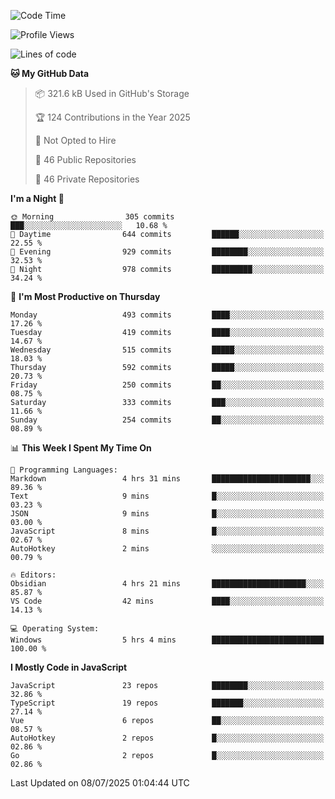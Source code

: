 <!--START_SECTION:waka-->
![Code Time](http://img.shields.io/badge/Code%20Time-971%20hrs%2054%20mins-blue)

![Profile Views](http://img.shields.io/badge/Profile%20Views-1-blue)

![Lines of code](https://img.shields.io/badge/From%20Hello%20World%20I%27ve%20Written-1.7%20million%20lines%20of%20code-blue)

**🐱 My GitHub Data** 

> 📦 321.6 kB Used in GitHub's Storage 
 > 
> 🏆 124 Contributions in the Year 2025
 > 
> 🚫 Not Opted to Hire
 > 
> 📜 46 Public Repositories 
 > 
> 🔑 46 Private Repositories 
 > 
**I'm a Night 🦉** 

```text
🌞 Morning                305 commits         ███░░░░░░░░░░░░░░░░░░░░░░   10.68 % 
🌆 Daytime                644 commits         ██████░░░░░░░░░░░░░░░░░░░   22.55 % 
🌃 Evening                929 commits         ████████░░░░░░░░░░░░░░░░░   32.53 % 
🌙 Night                  978 commits         █████████░░░░░░░░░░░░░░░░   34.24 % 
```
📅 **I'm Most Productive on Thursday** 

```text
Monday                   493 commits         ████░░░░░░░░░░░░░░░░░░░░░   17.26 % 
Tuesday                  419 commits         ████░░░░░░░░░░░░░░░░░░░░░   14.67 % 
Wednesday                515 commits         █████░░░░░░░░░░░░░░░░░░░░   18.03 % 
Thursday                 592 commits         █████░░░░░░░░░░░░░░░░░░░░   20.73 % 
Friday                   250 commits         ██░░░░░░░░░░░░░░░░░░░░░░░   08.75 % 
Saturday                 333 commits         ███░░░░░░░░░░░░░░░░░░░░░░   11.66 % 
Sunday                   254 commits         ██░░░░░░░░░░░░░░░░░░░░░░░   08.89 % 
```


📊 **This Week I Spent My Time On** 

```text
💬 Programming Languages: 
Markdown                 4 hrs 31 mins       ██████████████████████░░░   89.36 % 
Text                     9 mins              █░░░░░░░░░░░░░░░░░░░░░░░░   03.23 % 
JSON                     9 mins              █░░░░░░░░░░░░░░░░░░░░░░░░   03.00 % 
JavaScript               8 mins              █░░░░░░░░░░░░░░░░░░░░░░░░   02.67 % 
AutoHotkey               2 mins              ░░░░░░░░░░░░░░░░░░░░░░░░░   00.79 % 

🔥 Editors: 
Obsidian                 4 hrs 21 mins       █████████████████████░░░░   85.87 % 
VS Code                  42 mins             ████░░░░░░░░░░░░░░░░░░░░░   14.13 % 

💻 Operating System: 
Windows                  5 hrs 4 mins        █████████████████████████   100.00 % 
```

**I Mostly Code in JavaScript** 

```text
JavaScript               23 repos            ████████░░░░░░░░░░░░░░░░░   32.86 % 
TypeScript               19 repos            ███████░░░░░░░░░░░░░░░░░░   27.14 % 
Vue                      6 repos             ██░░░░░░░░░░░░░░░░░░░░░░░   08.57 % 
AutoHotkey               2 repos             █░░░░░░░░░░░░░░░░░░░░░░░░   02.86 % 
Go                       2 repos             █░░░░░░░░░░░░░░░░░░░░░░░░   02.86 % 
```




 Last Updated on 08/07/2025 01:04:44 UTC
<!--END_SECTION:waka-->
